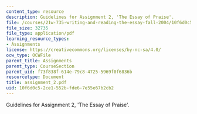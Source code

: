 ```yaml
---
content_type: resource
description: Guidelines for Assignment 2, 'The Essay of Praise'.
file: /courses/21w-735-writing-and-reading-the-essay-fall-2004/10f6d0c52ce1552bfde67e55e67b2cb2_assignment_2.pdf
file_size: 32735
file_type: application/pdf
learning_resource_types:
- Assignments
license: https://creativecommons.org/licenses/by-nc-sa/4.0/
ocw_type: OCWFile
parent_title: Assignments
parent_type: CourseSection
parent_uid: f73f838f-614e-79c8-4725-5969f0f6836b
resourcetype: Document
title: assignment_2.pdf
uid: 10f6d0c5-2ce1-552b-fde6-7e55e67b2cb2
---
```

Guidelines for Assignment 2, 'The Essay of Praise'.